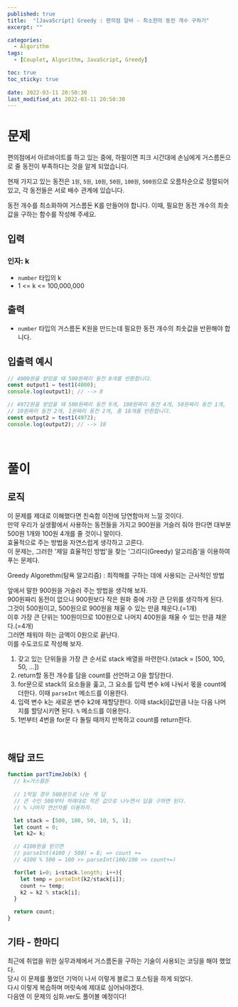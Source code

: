 ```yaml
---
published: true
title:  "[JavaScript] Greedy : 편의점 알바 - 최소한의 동전 개수 구하기"
excerpt: ""

categories:
  - Algorithm
tags:
  - [Couplet, Algorithm, JavaScript, Greedy]

toc: true
toc_sticky: true
 
date: 2022-03-11 20:50:30
last_modified_at: 2022-03-11 20:50:30
---
```


# 문제  
편의점에서 아르바이트를 하고 있는 중에, 하필이면 피크 시간대에 손님에게 거스름돈으로 줄 동전이 부족하다는 것을 알게 되었습니다.  

현재 가지고 있는 동전은 `1원`, `5원`, `10원`, `50원`, `100원`, `500원`으로 오름차순으로 정렬되어 있고, 각 동전들은 서로 배수 관계에 있습니다.  

동전 개수를 최소화하여 거스름돈 K를 만들어야 합니다. 이때, 필요한 동전 개수의 최솟값을 구하는 함수를 작성해 주세요.  


## 입력
### 인자: k
* `number` 타입의 k  
* 1 <= k <= 100,000,000  

## 출력  
* `number` 타입의 거스름돈 K원을 만드는데 필요한 동전 개수의 최솟값을 반환해야 합니다.  

## 입출력 예시  
```js
// 4000원을 받았을 때 500원짜리 동전 8개를 반환합니다.
const output1 = test1(4000);
console.log(output1); // --> 8

// 4972원을 받았을 때 500원짜리 동전 9개, 100원짜리 동전 4개, 50원짜리 동전 1개,
// 10원짜리 동전 2개, 1원짜리 동전 2개, 총 18개를 반환합니다.
const output2 = test1(4972);
console.log(output2); // --> 18
```
<br>

# 풀이  
## 로직  

이 문제를 제대로 이해했다면 친숙함 이전에 당연함마저 느낄 것이다.  
만약 우리가 실생활에서 사용하는 동전들을 가지고 900원을 거슬러 줘야 한다면 대부분 500원 1개와 100원 4개를 줄 것이니 말이다.  
효율적으로 주는 방법을 자연스럽게 생각하고 고른다.  
이 문제는, 그러한 '제일 효율적인 방법'을 찾는 '그리디(Greedy) 알고리즘'을 이용하여 푸는 문제다.  

Greedy Algorethm(탐욕 알고리즘) : 최적해를 구하는 데에 사용되는 근사적인 방법  

앞에서 말한 900원을 거슬러 주는 방법을 생각해 보자.  
900원짜리 동전이 없으니 900원보다 작은 원화 중에 가장 큰 단위를 생각하게 된다.  
그것이 500원이고, 500원으로 900원을 채울 수 있는 만큼 채운다.(=1개)  
이후 가장 큰 단위는 100원이므로 100원으로 나머지 400원을 채울 수 있는 만큼 채운다.(=4개)  
그러면 채워야 하는 금액이 0원으로 끝난다.  
이를 수도코드로 작성해 보자.  

1. 갖고 있는 단위들을 가장 큰 순서로 stack 배열을 마련한다.(stack = [500, 100, 50, ...])  
2. return할 동전 개수를 담을 count를 선언하고 0을 할당한다.  
3. for문으로 stack의 요소들을 훑고, 그 요소를 입력 변수 k에 나눠서 몫을 count에 더한다. 이때 `parseInt` 메소드를 이용한다.  
4. 입력 변수 k는 새로운 변수 k2에 재할당한다. 이때 stack[i]값만큼 나눈 다음 나머지를 할당시키면 된다. `%` 메소드를 이용한다.  
5. 1번부터 4번을 for문 다 돌릴 때까지 반복하고 count를 return한다.  


<br>

## 해답 코드
```js
function partTimeJob(k) {
  // k=거스름돈
  
  // 1억일 경우 500원으로 나눈 게 답
  // 큰 수인 500부터 차례대로 작은 값으로 나누면서 답을 구하면 된다.
  // % 나머지 연산자를 이용하자.

  let stack = [500, 100, 50, 10, 5, 1];
  let count = 0;
  let k2= k;

  // 4100원을 받으면
  // parseInt(4100 / 500) = 8; => count += 
  // 4100 % 500 = 100 >> parseInt(100/100 >> count+=)

  for(let i=0; i<stack.length; i++){
    let temp = parseInt(k2/stack[i]);
    count += temp;
    k2 = k2 % stack[i];
  }

  return count;
}
```

## 기타 - 한마디  
최근에 취업을 위한 실무과제에서 거스름돈을 구하는 기술이 사용되는 코딩을 해야 했었다.  
당시 이 문제를 풀었던 기억이 나서 이렇게 블로그 포스팅을 하게 되었다.  
다시 이렇게 복습하며 머릿속에 제대로 심어놔야겠다.  
다음엔 이 문제의 심화.ver도 풀어볼 예정이다!

<br>
<br>